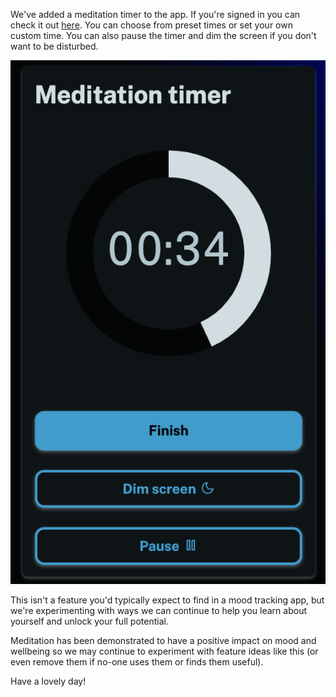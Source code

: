 We've added a meditation timer to the app. If you're signed in you can check it out [here](/meditation). You can choose from preset times or set your own custom time. You can also pause the timer and dim the screen if you don't want to be disturbed.

![Screenshot demonstrating the new meditation timer](screenshot.png "Screenshot demonstrating the new meditation timer")

This isn't a feature you'd typically expect to find in a mood tracking app, but we're experimenting with ways we can continue to help you learn about yourself and unlock your full potential.

Meditation has been demonstrated to have a positive impact on mood and wellbeing so we may continue to experiment with feature ideas like this (or even remove them if no-one uses them or finds them useful).

Have a lovely day!
